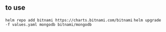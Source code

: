 ## to use

`helm repo add bitnami https://charts.bitnami.com/bitnami`
`helm upgrade -f values.yaml mongodb bitnami/mongodb`
